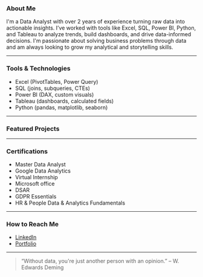 ### About Me
I'm a Data Analyst with over 2 years of experience turning raw data into actionable insights. I’ve worked with tools like Excel, SQL, Power BI, Python, and Tableau to analyze trends, build dashboards, and drive data-informed decisions. I'm passionate about solving business problems through data and am always looking to grow my analytical and storytelling skills.

---
### Tools & Technologies
- Excel (PivotTables, Power Query)
- SQL (joins, subqueries, CTEs)
- Power BI (DAX, custom visuals)
- Tableau (dashboards, calculated fields)
- Python (pandas, matplotlib, seaborn)

---
### Featured Projects

---
### Certifications
- Master Data Analyst
- Google Data Analytics
- Virtual Internship
- Microsoft office
- DSAR
- GDPR Essentials
- HR & People Data & Analytics Fundamentals

---
### How to Reach Me
- [LinkedIn](https://www.linkedin.com/in/sundaytanimowo)  
- [Portfolio](https://tinyurl.com/aafvks7n) 

---
> “Without data, you're just another person with an opinion.” – W. Edwards Deming
